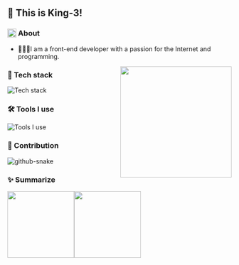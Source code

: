 ## 👋 This is King-3!

### <img src="https://article.biliimg.com/bfs/article/821e8b784117cda39eef369b948b3d13627872080.png" style="height: 20px; vertical-align: bottom;" /> About

- 👨🏻‍💻I am a front-end developer with a passion for the Internet and programming.

<img align= "right" id="user-content-mycat" width= "250" src= "https://pa1.narvii.com/6580/8098c6e9207376889eeb0532d9f5a0723c4d73f5_hq.gif"/>

### 🔭 Tech stack

![Tech stack](https://skillicons.dev/icons?i=html,css,js,typescript,vue,react,nodejs,mysql)

### 🛠 Tools I use

![Tools I use](https://skillicons.dev/icons?i=vscode,powershell,ps,git,github,vercel,pnpm,vite)

### 🚀 Contribution

<picture>
  <source media="(prefers-color-scheme: dark)" srcset="https://ghfast.top/https://raw.githubusercontent.com/Coder-King3/Coder-King3/output/contribution-snake-dark.svg" />
  <source media="(prefers-color-scheme: light)" srcset="https://ghfast.top/https://raw.githubusercontent.com/Coder-King3/Coder-King3/output/contribution-snake.svg" />
  <img alt="github-snake" src="https://ghfast.top/https://raw.githubusercontent.com/Coder-King3/Coder-King3/output/contribution-snake.svg" />
</picture>

### ✨ Summarize

<img align="" height="150px" src="https://github-readme-stats.vercel.app/api?username=Coder-King3&hide_title=true&hide_border=true&show_icons=true&include_all_commits=true&line_height=21&bg_color=0,EC6C6C,FFD479,FFFC79,73FA79&theme=graywhite" /><img align="" height="150px" src="https://github-readme-stats.vercel.app/api/top-langs/?username=Coder-King3&hide_title=true&hide_border=true&layout=compact&bg_color=0,73FA79,73FDFF,D783FF&theme=graywhite&locale=cn" />

